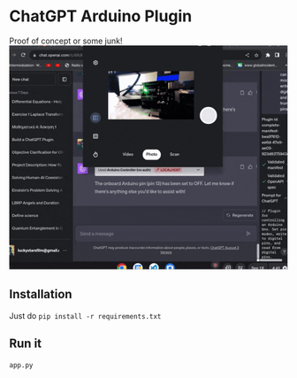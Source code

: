 # ChatGPT Arduino Plugin
Proof of concept or some junk!
![Arduino Image](https://raw.githubusercontent.com/atorsvn/chatgpt_arduino/main/ezgif.com-optimize%20(1).gif)


## Installation
Just do
```pip install -r requirements.txt```

## Run it
```app.py```
